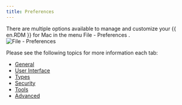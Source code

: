 ```yaml
---
title: Preferences
---
```

There are multiple options available to manage and customize your {{ en.RDM }} for Mac in the menu File - Preferences .  
![File - Preferences](https://webdevolutions.azureedge.net/docs/en/rdm/mac/RdmMac4007.png) 

Please see the following topics for more information each tab:  

* [General](/rdm/mac/commands/file/preferences/general/) 
* [User Interface](/rdm/mac/commands/file/preferences/user-interface/) 
* [Types](/rdm/mac/commands/file/preferences/types/) 
* [Security](/rdm/mac/commands/file/preferences/security/) 
* [Tools](/rdm/mac/commands/file/preferences/tools/) 
* [Advanced](/rdm/mac/commands/file/preferences/advanced-options/) 
